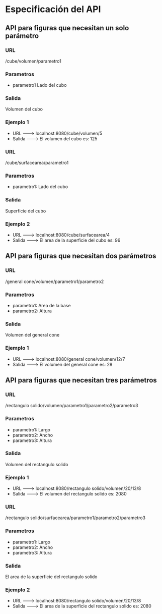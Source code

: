 # Especificación del API
## API para figuras que necesitan un solo parámetro
### URL
/cube/volumen/parametro1
### Parametros
- parametro1 Lado del cubo
### Salida
Volumen del cubo

### Ejemplo 1
- URL ---> localhost:8080/cube/volumen/5
- Salida ---> El volumen del cubo es: 125

### URL
/cube/surfacearea/parametro1
### Parametros
- parametro1: Lado del cubo
### Salida
Superficie del cubo

### Ejemplo 2
- URL ---> localhost:8080/cube/surfacearea/4
- Salida ---> El area de la superficie del cubo es: 96


## API para figuras que necesitan dos parámetros
### URL
/general cone/volumen/parametro1/parametro2
### Parametros
- parametro1: Area de la base
- parametro2: Altura
### Salida
Volumen del general cone

### Ejemplo 1
- URL ---> localhost:8080/general cone/volumen/12/7
- Salida ---> El volumen del general cone es: 28

## API para figuras que necesitan tres parámetros
### URL
/rectangulo solido/volumen/parametro1/parametro2/parametro3
### Parametros
- parametro1: Largo
- parametro2: Ancho
- parametro3: Altura
### Salida
Volumen del rectangulo solido
### Ejemplo 1
- URL ---> localhost:8080/rectangulo solido/volumen/20/13/8
- Salida ---> El volumen del rectangulo solido es: 2080

### URL
/rectangulo solido/surfacearea/parametro1/parametro2/parametro3
### Parametros
- parametro1: Largo
- parametro2: Ancho
- parametro3: Altura
### Salida
El area de la superficie del rectangulo solido
### Ejemplo 2
- URL ---> localhost:8080/rectangulo solido/volumen/20/13/8
- Salida ---> El area de la superficie del rectangulo solido es: 2080
